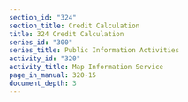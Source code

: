 ```yaml
---
section_id: "324"
section_title: Credit Calculation
title: 324 Credit Calculation
series_id: "300"
series_title: Public Information Activities
activity_id: "320"
activity_title: Map Information Service
page_in_manual: 320-15
document_depth: 3
---
```

